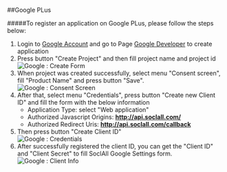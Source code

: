 ##Google PLus

#####To register an application on Google PLus, please follow the steps below:

1. Login to [Google Account](https://accounts.google.com/) and go to Page [Google Developer](https://console.developers.google.com/) to create application
2. Press button "Create Project" and then fill project name and project id
    <br/>
    ![Google : Create Form](http://www.soclall.com/images/docs/google-2-create-form.JPG)
    <br/>
3. When project was created successfully, select menu "Consent screen", fill "Product Name" and press button "Save".
    <br/>
    ![Google : Consent Screen](http://www.soclall.com/images/docs/google-3-consent-screen.jpg)
    <br/>
4. After that, select menu "Credentials", press button "Create new Client ID" and fill the form with the below information
    * Application Type: select "Web application"
    * Authorized Javascript Origins: __http://api.soclall.com/__
    * Authorized Redirect Uris: __http://api.soclall.com/callback__
5. Then press button "Create Client ID"
    <br/>
    ![Google : Credentials](http://www.soclall.com/images/docs/google-4-credentials.JPG)
    <br/>
6. After successfully registered the client ID, you can get the "Client ID" and "Client Secret" to fill SoclAll Google Settings form.
    <br/>
    ![Google : Client Info](http://www.soclall.com/images/docs/google-5-client-info.JPG)
    <br/>